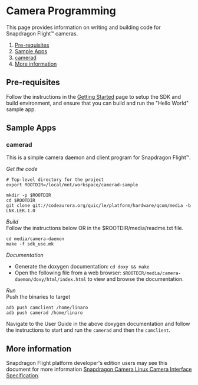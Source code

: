 # Camera Programming
This page provides information on writing and building code for Snapdragon Flight™ cameras.

1. [Pre-requisites](#pre-requisites)
1. [Sample Apps](#sample-apps)
  1. [camerad](#camerad)
1. [More information](#more-information)

## Pre-requisites
Follow the instructions in the [Getting Started](AppsGettingStarted.md) page to setup the SDK and build environment, and ensure that you can build and run the "Hello World" sample app.

## Sample Apps

### camerad
This is a simple camera daemon and client program for Snapdragon Flight™.

*Get the code*
```
# Top-level directory for the project
export ROOTDIR=/local/mnt/workspace/camerad-sample

mkdir -p $ROOTDIR
cd $ROOTDIR
git clone git://codeaurora.org/quic/le/platform/hardware/qcom/media -b LNX.LER.1.0
```
*Build*  
Follow the instructions below OR in the $ROOTDIR/media/readme.txt file.
```
cd media/camera-daemon 
make -f sdk_use.mk
```
*Documentation*
- Generate the doxygen documentation: ```cd doxy && make```
- Open the following file from a web browser: ``` $ROOTDIR/media/camera-daemon/doxy/html/index.html ``` to view and browse the documentation.

*Run*  
Push the binaries to target
```
adb push camclient /home/linaro
adb push camerad /home/linaro
```
Navigate to the User Guide in the above doxygen documentation and follow the instructions to start and run the ```camerad``` and then the ```camclient```.

## More information
Snapdragon Flight platform developer's edition users may see this document for more information [Snapdragon Camera Linux Camera Interface Specification](http://support.intrinsyc.com/documents/143).

